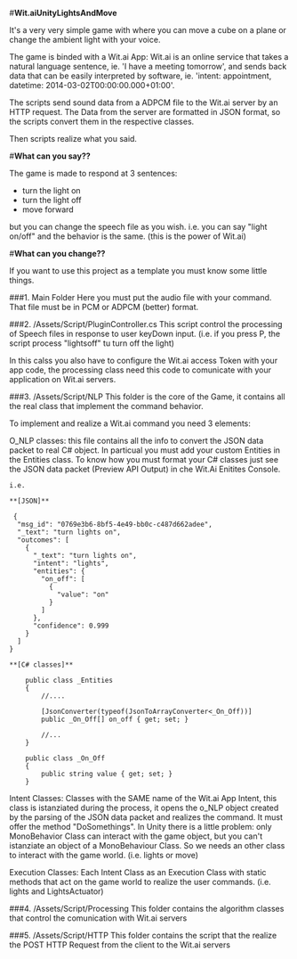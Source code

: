 #**Wit.aiUnityLightsAndMove**

It's a very very simple game with where you can move a cube on a plane or change the ambient light with your voice.

The game is binded with a Wit.ai App: Wit.ai is an online service that takes a natural language sentence, ie. 'I have a meeting tomorrow', and sends back data that can be easily interpreted by software, ie. 'intent: appointment, datetime: 2014-03-02T00:00:00.000+01:00'.

The scripts send sound data from a ADPCM file to the Wit.ai server by an HTTP request.
The Data from the server are formatted in JSON format, so the scripts convert them in the respective classes.

Then scripts realize what you said.

#**What can you say??**

The game is made to respond at 3 sentences:
- turn the light on
- turn the light off
- move forward

but you can change the speech file as you wish.
i.e. you can say "light on/off" and the behavior is the same. (this is the power of Wit.ai) 

#**What can you change??**

If you want to use this project as a template you must know some little things.

###1. Main Folder
Here you must put the audio file with your command. That file must be in PCM or ADPCM (better) format.
    
###2. /Assets/Script/PluginController.cs
This script control the processing of Speech files in response to user keyDown 			input. (i.e. if you press P, the script process "lightsoff" tu turn off the light)
    
In this calss you also have to configure the Wit.ai access Token with your app code,	the processing class need this code to comunicate with your application on Wit.ai 		servers.

###3. /Assets/Script/NLP
This folder is the core of the Game, it contains all the real class that implement		the command behavior.
    
To implement and realize a Wit.ai command you need 3 elements:
    
O_NLP classes: this file contains all the info to convert the JSON data packet to real C# object.
In particual you must add your custom Entities in the Entities class.
To know how you must format your C# classes just see the JSON data packet (Preview API Output) in che Wit.Ai Enitites Console. 
    
    i.e. 
    
	**[JSON]**    

     {
      "msg_id": "0769e3b6-8bf5-4e49-bb0c-c487d662adee",
      "_text": "turn lights on",
      "outcomes": [
        {
          "_text": "turn lights on",
          "intent": "lights",
          "entities": {
            "on_off": [
              {
                "value": "on"
              }
            ]
          },
          "confidence": 0.999
        }
      ]
    }
    
	**[C# classes]**  
    
      	public class _Entities
        {
            //....
            
            [JsonConverter(typeof(JsonToArrayConverter<_On_Off))]
            public _On_Off[] on_off { get; set; }
            
            //...
        }
        
        public class _On_Off
        {
        	public string value { get; set; }
        }

Intent Classes: Classes with the SAME name of the Wit.ai App Intent, this class is istanziated during the process, it opens the o_NLP object created by the parsing of the JSON data packet and realizes the command. It must offer the method "DoSomethings".
In Unity there is a little problem: only MonoBehavior Class can interact with the game object, but you can't istanziate an object of a MonoBehaviour Class. So we needs an other class to interact with the game world. (i.e. lights or move)
    
Execution Classes: Each Intent Class as an Execution Class with static methods that act on the game world to realize the user commands. (i.e. lights and LightsActuator)
   
###4. /Assets/Script/Processing
This folder contains the algorithm classes that control the comunication with Wit.ai	servers

###5. /Assets/Script/HTTP
This folder contains the script that the realize the POST HTTP Request from the client to the Wit.ai servers



